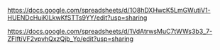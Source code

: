 https://docs.google.com/spreadsheets/d/1O8hDXHwcK5LmGWutiV1-HUENDcHuiKILkwKfSTTs9YY/edit?usp=sharing

https://docs.google.com/spreadsheets/d/1VdAtrwsMuC7tWWs3b3_7-ZFIftiVF2vpvhQxzQjb_Yo/edit?usp=sharing

[
](https://docs.google.com/spreadsheets/d/1ttWJnBZupT4AcTzsUYrrQfEzKBxUXuLgPLgtqJnFGFc/edit?usp=sharing)
